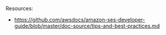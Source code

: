 Resources:

- https://github.com/awsdocs/amazon-ses-developer-guide/blob/master/doc-source/tips-and-best-practices.md
